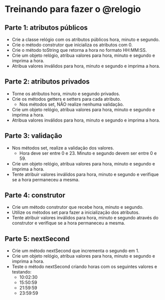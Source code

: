 # Treinando para fazer o @relogio

## Parte 1: atributos públicos

- Crie a classe relógio com os atributos públicos hora, minuto e segundo.
- Crie o método construtor que inicializa os atributos com 0.
- Crie o método toString que retorna a hora no formato HH:MM:SS.
- Crie um objeto relógio, atribua valores para hora, minuto e segundo e imprima a hora.
- Atribua valores inválidos para hora, minuto e segundo e imprima a hora.

## Parte 2: atributos privados

- Torne os atributos hora, minuto e segundo privados.
- Crie os métodos getters e setters para cada atributo.
  - Nos métodos set, NÃO realize nenhuma validação.
- Crie um objeto relógio, atribua valores para hora, minuto e segundo e imprima a hora.
- Atribua valores inválidos para hora, minuto e segundo e imprima a hora.

## Parte 3: validação

- Nos métodos set, realize a validação dos valores.
  - Hora deve ser entre 0 e 23. Minuto e segundo devem ser entre 0 e 59.
- Crie um objeto relógio, atribua valores para hora, minuto e segundo e imprima a hora.
- Tente atribuir valores inválidos para hora, minuto e segundo e verifique se a hora permaneceu a mesma.

## Parte 4: construtor

- Crie um método construtor que recebe hora, minuto e segundo.
- Utilize os métodos set para fazer a inicialização dos atributos.
- Tente atribuir valores inválidos para hora, minuto e segundo através do construtor e verifique se a hora permaneceu a mesma.

## Parte 5: nextSecond

- Crie um método nextSecond que incrementa o segundo em 1.
- Crie um objeto relógio, atribua valores para hora, minuto e segundo e imprima a hora.
- Teste o método nextSecond criando horas com os seguintes valores e testando:
  - 10:02:30
  - 15:50:59
  - 21:59:59
  - 23:59:59